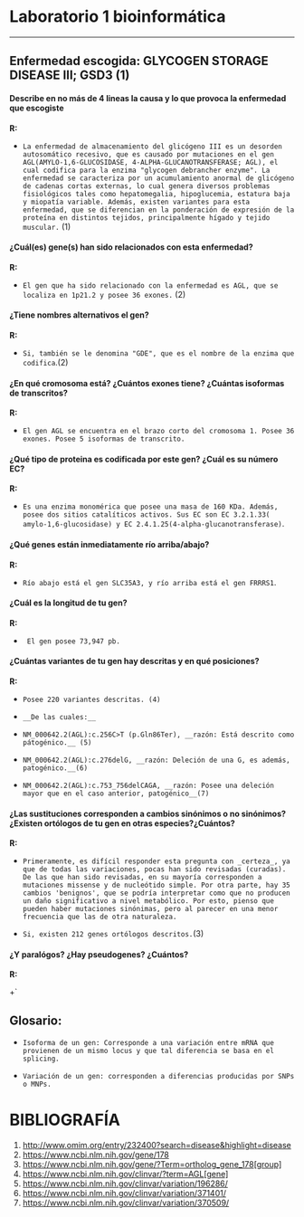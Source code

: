 # Laboratorio 1 bioinformática
----

## Enfermedad escogida: GLYCOGEN STORAGE DISEASE III; GSD3 (1)

#### Describe en no más de 4 lineas la causa y lo que provoca la enfermedad que escogiste

__R:__

+ `La enfermedad de almacenamiento del glicógeno III es un desorden autosomático recesivo, que es causado por mutaciones en el gen AGL(AMYLO-1,6-GLUCOSIDASE, 4-ALPHA-GLUCANOTRANSFERASE; AGL), el cual codifica para la enzima "glycogen debrancher enzyme". La enfermedad se caracteriza por un acumulamiento anormal de glicógeno de cadenas cortas externas, lo cual genera diversos problemas fisiológicos tales como hepatomegalia, hipoglucemia, estatura baja y miopatía variable. Además, existen variantes para esta enfermedad, que se diferencian en la ponderación de expresión de la proteína en distintos tejidos, principalmente hígado y tejido muscular.` (1)

#### ¿Cuál(es) gene(s) han sido relacionados con esta enfermedad?


__R:__

+ `El gen que ha sido relacionado con la enfermedad es AGL, que se localiza en 1p21.2 y posee 36 exones.` (2) 

#### ¿Tiene nombres alternativos el gen?  
	
__R:__

+ `Si, también se le denomina "GDE", que es el nombre de la enzima que codifica`.(2)

#### ¿En qué cromosoma está? ¿Cuántos exones tiene? ¿Cuántas isoformas de transcritos?  

__R:__

+ `El gen AGL se encuentra en el brazo corto del cromosoma 1. Posee 36 exones. Posee 5 isoformas de transcrito.`


#### ¿Qué tipo de proteina es codificada por este gen? ¿Cuál es su número EC?  


__R:__

+ `Es una enzima monomérica que posee una masa de 160 KDa. Además, posee dos sitios catalíticos activos. Sus EC son EC 3.2.1.33( amylo-1,6-glucosidase) y EC 2.4.1.25(4-alpha-glucanotransferase)`.

#### ¿Qué genes están inmediatamente río arriba/abajo?  

__R:__

+ `Río abajo está el gen SLC35A3, y río arriba está el gen FRRRS1`.

#### ¿Cuál es la longitud de tu gen?
	
__R:__

+ ` El gen posee 73,947 pb.`


#### ¿Cuántas variantes de tu gen hay descritas y en qué posiciones?  

__R:__

+ `Posee 220 variantes descritas. (4)`

 + `__De las cuales:__`
 + `NM_000642.2(AGL):c.256C>T (p.Gln86Ter), __razón: Está descrito como pátogénico.__ (5)`
 + `NM_000642.2(AGL):c.276delG, __razón: Deleción de una G, es además, patogénico.__(6)`
 + `NM_000642.2(AGL):c.753_756delCAGA, __razón: Posee una deleción mayor que en el caso anterior, patogénico__(7)`


#### ¿Las sustituciones corresponden a cambios sinónimos o no sinónimos?¿Existen ortólogos de tu gen en otras especies?¿Cuántos?

__R:__

+ `Primeramente, es difícil responder esta pregunta con _certeza_, ya que de todas las variaciones, pocas han sido revisadas (curadas). De las que han sido revisadas, en su mayoría corresponden a mutaciones missense y de nucleótido simple. Por otra parte, hay 35 cambios 'benignos', que se podría interpretar como que no producen un daño significativo a nivel metabólico. Por esto, pienso que pueden haber mutaciones sinónimas, pero al parecer en una menor frecuencia que las de otra naturaleza.`

+ `Si, existen 212 genes ortólogos descritos.`(3)

#### ¿Y paralógos? ¿Hay pseudogenes? ¿Cuántos?  

__R:__

+`







## __Glosario__:
- `Isoforma de un gen: Corresponde a una variación entre mRNA que provienen de un mismo locus y que tal diferencia se basa en el splicing.`

- `Variación de un gen: corresponden a diferencias producidas por SNPs o MNPs.`


# BIBLIOGRAFÍA

1) http://www.omim.org/entry/232400?search=disease&highlight=disease
2) https://www.ncbi.nlm.nih.gov/gene/178
3) https://www.ncbi.nlm.nih.gov/gene/?Term=ortholog_gene_178[group]
4) https://www.ncbi.nlm.nih.gov/clinvar/?term=AGL[gene]
5) https://www.ncbi.nlm.nih.gov/clinvar/variation/196286/
6) https://www.ncbi.nlm.nih.gov/clinvar/variation/371401/
7) https://www.ncbi.nlm.nih.gov/clinvar/variation/370509/
